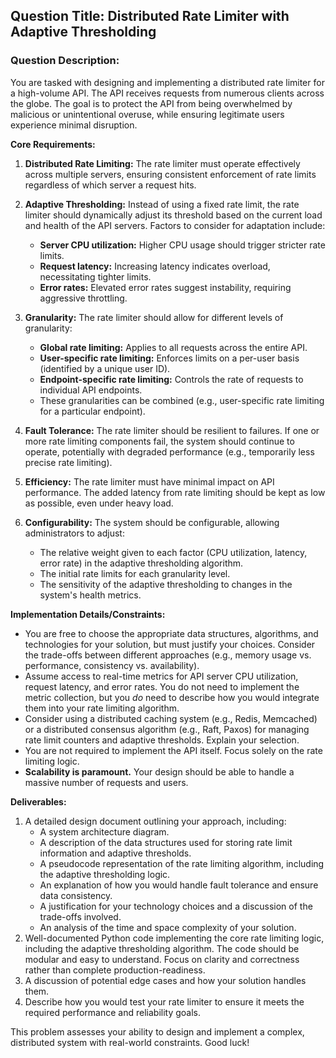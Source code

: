 ## Question Title: Distributed Rate Limiter with Adaptive Thresholding

### Question Description:

You are tasked with designing and implementing a distributed rate limiter for a high-volume API. The API receives requests from numerous clients across the globe. The goal is to protect the API from being overwhelmed by malicious or unintentional overuse, while ensuring legitimate users experience minimal disruption.

**Core Requirements:**

1.  **Distributed Rate Limiting:** The rate limiter must operate effectively across multiple servers, ensuring consistent enforcement of rate limits regardless of which server a request hits.

2.  **Adaptive Thresholding:**  Instead of using a fixed rate limit, the rate limiter should dynamically adjust its threshold based on the current load and health of the API servers. Factors to consider for adaptation include:
    *   **Server CPU utilization:** Higher CPU usage should trigger stricter rate limits.
    *   **Request latency:** Increasing latency indicates overload, necessitating tighter limits.
    *   **Error rates:** Elevated error rates suggest instability, requiring aggressive throttling.

3.  **Granularity:**  The rate limiter should allow for different levels of granularity:
    *   **Global rate limiting:** Applies to all requests across the entire API.
    *   **User-specific rate limiting:** Enforces limits on a per-user basis (identified by a unique user ID).
    *   **Endpoint-specific rate limiting:** Controls the rate of requests to individual API endpoints.
    *   These granularities can be combined (e.g., user-specific rate limiting for a particular endpoint).

4.  **Fault Tolerance:** The rate limiter should be resilient to failures. If one or more rate limiting components fail, the system should continue to operate, potentially with degraded performance (e.g., temporarily less precise rate limiting).

5.  **Efficiency:** The rate limiter must have minimal impact on API performance. The added latency from rate limiting should be kept as low as possible, even under heavy load.

6.  **Configurability:** The system should be configurable, allowing administrators to adjust:
    *   The relative weight given to each factor (CPU utilization, latency, error rate) in the adaptive thresholding algorithm.
    *   The initial rate limits for each granularity level.
    *   The sensitivity of the adaptive thresholding to changes in the system's health metrics.

**Implementation Details/Constraints:**

*   You are free to choose the appropriate data structures, algorithms, and technologies for your solution, but must justify your choices. Consider the trade-offs between different approaches (e.g., memory usage vs. performance, consistency vs. availability).
*   Assume access to real-time metrics for API server CPU utilization, request latency, and error rates. You do not need to implement the metric collection, but you *do* need to describe how you would integrate them into your rate limiting algorithm.
*   Consider using a distributed caching system (e.g., Redis, Memcached) or a distributed consensus algorithm (e.g., Raft, Paxos) for managing rate limit counters and adaptive thresholds.  Explain your selection.
*   You are not required to implement the API itself. Focus solely on the rate limiting logic.
*   **Scalability is paramount.**  Your design should be able to handle a massive number of requests and users.

**Deliverables:**

1.  A detailed design document outlining your approach, including:
    *   A system architecture diagram.
    *   A description of the data structures used for storing rate limit information and adaptive thresholds.
    *   A pseudocode representation of the rate limiting algorithm, including the adaptive thresholding logic.
    *   An explanation of how you would handle fault tolerance and ensure data consistency.
    *   A justification for your technology choices and a discussion of the trade-offs involved.
    *   An analysis of the time and space complexity of your solution.
2.  Well-documented Python code implementing the core rate limiting logic, including the adaptive thresholding algorithm. The code should be modular and easy to understand.  Focus on clarity and correctness rather than complete production-readiness.
3.  A discussion of potential edge cases and how your solution handles them.
4.  Describe how you would test your rate limiter to ensure it meets the required performance and reliability goals.

This problem assesses your ability to design and implement a complex, distributed system with real-world constraints. Good luck!

